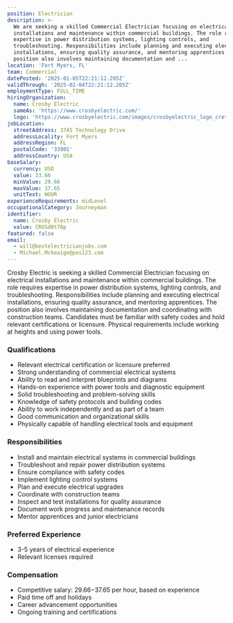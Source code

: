 ```yaml
---
position: Electrician
description: >-
  We are seeking a skilled Commercial Electrician focusing on electrical
  installations and maintenance within commercial buildings. The role requires
  expertise in power distribution systems, lighting controls, and
  troubleshooting. Responsibilities include planning and executing electrical
  installations, ensuring quality assurance, and mentoring apprentices. The
  position also involves maintaining documentation and ...
location: 'Fort Myers, FL'
team: Commercial
datePosted: '2025-01-05T22:21:12.205Z'
validThrough: '2025-02-04T22:21:12.205Z'
employmentType: FULL_TIME
hiringOrganization:
  name: Crosby Electric
  sameAs: 'https://www.crosbyelectric.com/'
  logo: 'https://www.crosbyelectric.com/images/crosbyelectric_logo_crete.png'
jobLocation:
  streetAddress: 3745 Technology Drive
  addressLocality: Fort Myers
  addressRegion: FL
  postalCode: '33901'
  addressCountry: USA
baseSalary:
  currency: USD
  value: 33.66
  minValue: 29.66
  maxValue: 37.65
  unitText: HOUR
experienceRequirements: midLevel
occupationalCategory: Journeyman
identifier:
  name: Crosby Electric
  value: CROSd0t78p
featured: false
email:
  - will@bestelectricianjobs.com
  - Michael.Mckeaige@pes123.com
---
```



Crosby Electric is seeking a skilled Commercial Electrician focusing on electrical installations and maintenance within commercial buildings. The role requires expertise in power distribution systems, lighting controls, and troubleshooting. Responsibilities include planning and executing electrical installations, ensuring quality assurance, and mentoring apprentices. The position also involves maintaining documentation and coordinating with construction teams. Candidates must be familiar with safety codes and hold relevant certifications or licensure. Physical requirements include working at heights and using power tools.

### Qualifications
- Relevant electrical certification or licensure preferred
- Strong understanding of commercial electrical systems
- Ability to read and interpret blueprints and diagrams
- Hands-on experience with power tools and diagnostic equipment
- Solid troubleshooting and problem-solving skills
- Knowledge of safety protocols and building codes
- Ability to work independently and as part of a team
- Good communication and organizational skills
- Physically capable of handling electrical tools and equipment

### Responsibilities
- Install and maintain electrical systems in commercial buildings
- Troubleshoot and repair power distribution systems
- Ensure compliance with safety codes
- Implement lighting control systems
- Plan and execute electrical upgrades
- Coordinate with construction teams
- Inspect and test installations for quality assurance
- Document work progress and maintenance records
- Mentor apprentices and junior electricians


### Preferred Experience
- 3-5 years of electrical experience
- Relevant licenses required

### Compensation
- Competitive salary: $29.66-$37.65 per hour, based on experience
- Paid time off and holidays
- Career advancement opportunities
- Ongoing training and certifications
